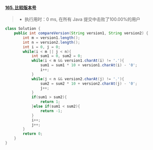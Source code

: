 #### [165. 比较版本号](https://leetcode-cn.com/problems/compare-version-numbers/)

> - 执行用时：0 ms, 在所有 Java 提交中击败了100.00%的用户

```java
class Solution {
    public int compareVersion(String version1, String version2) {
        int m = version1.length();
        int n = version2.length();
        int i = 0, j = 0;
        while(i < m || j < n){
            int sum1 = 0, sum2 = 0;
            while(i < m && version1.charAt(i) != '.'){
                sum1 = sum1 * 10 + version1.charAt(i) - '0';
                i++;
            }
            while(j < n && version2.charAt(j) != '.'){
                sum2 = sum2 * 10 + version2.charAt(j) - '0';
                j++;
            }
            if(sum1 > sum2){
                return 1;
            }else if(sum1 < sum2){
                return -1;
            }
            i++;
            j++;
        }
        return 0;
    }
}
```

